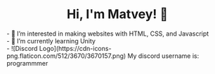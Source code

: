 <h1 align="center">Hi, I'm Matvey! 👋</h1>
- 👀 I’m interested in making websites with HTML, CSS, and Javascript<br>
- 🌱 I’m currently learning Unity<br>
- ![Discord Logo](https://cdn-icons-png.flaticon.com/512/3670/3670157.png) My discord username is: programmmer<br>
